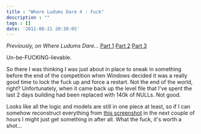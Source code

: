 ```yaml
---
title : "Where Ludums Dare 4 : Fuck"
description : ""
tags : []
date: '2011-08-21 20:30:05'
---
```

_Previously, on Where Ludums Dare..._
[Part 1](/2011/08/19/where-ludums-dare)
[Part 2](/2011/08/20/where-ludums-dare-part-deux)
[Part 3](/2011/08/21/where-ludums-dare-3-luduming)

Un-be-FUCKING-lievable.

So there I was thinking I was just about in place to sneak in something before the end of the competition when Windows decided it was a really good time to lock the fuck up and force a restart. Not the end of the world, right? Unfortunately, when it came back up the level file that I've spent the last 2 days building had been replaced with 140k of NULLs. Not good.

Looks like all the logic and models are still in one piece at least, so if I can somehow reconstruct everything from <a href="http://yfrog.com/z/h0fnjnqp">this screenshot</a> in the next couple of hours I might just get something in after all. What the fuck, it's worth a shot...

<!--more-->
